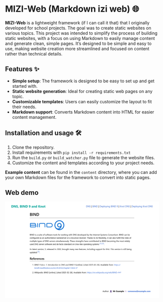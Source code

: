 # MIZI-Web (Markdown izi web) 🌐

**MIZI-Web** is a lightweight framework (if I can call it that) that I originally developed for school projects. The goal was to create static websites on various topics. This project was intended to simplify the process of building static websites, with a focus on using Markdown to easily manage content and generate clean, simple pages. It’s designed to be simple and easy to use, making website creation more streamlined and focused on content rather than technical details.

## Features ✨
- **Simple setup**: The framework is designed to be easy to set up and get started with.
- **Static website generation**: Ideal for creating static web pages on any topic.
- **Customizable templates**: Users can easily customize the layout to fit their needs.
- **Markdown support**: Converts Markdown content into HTML for easier content management.

## Installation and usage 🛠️
1. Clone the repository.
2. Install requirements with `pip install -r requirements.txt`
3. Run the `build.py` or `build_watcher.py` file to generate the website files.
4. Customize the content and templates according to your project needs.

**Example content** can be found in the `content` directory, where you can add your own Markdown files for the framework to convert into static pages.

## Web demo
![web demo](web_demo.png)